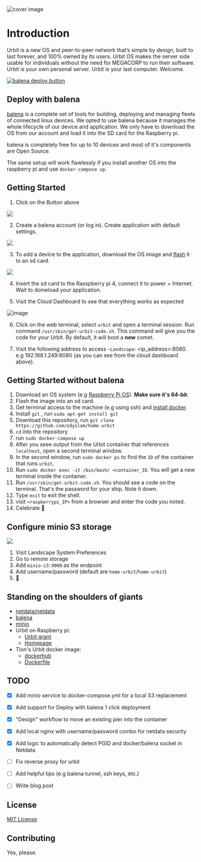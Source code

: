 ![cover image](https://github.com/OdysLam/home-urbit/blob/master/assets/%20urbit-home.png?raw=true)

# Introduction 

Urbit is a new OS and peer-to-peer network that’s simple by design, built to last forever, and 100% owned by its users.
Urbit OS makes the server side usable for individuals without the need for MEGACORP to run their software. Urbit is your own personal server. 
Urbit is your last computer. Welcome.

[![balena deploy button](https://github.com/OdysLam/home-urbit/blob/master/assets/Deploy%20Urbit%20with%20Balena.svg?raw=true)](https://dashboard.balena-cloud.com/deploy?repoUrl=https://github.com/OdysLam/home-urbit)

## Deploy with balena

[balena](https://www.balena.io/what-is-balena/) is a complete set of tools for building, deploying and managing fleets of connected linux devices. We opted to use balena because it manages the whole lifecycle of our device and application. We only have to download the OS from our account and load it into the SD card for the Raspberry pi. 

balena is completely free for up to 10 devices and most of it's components are Open Source. 

The same setup will work flawlessly if you install another OS into the raspberry pi and use `docker-compose up`.

## Getting Started

1. Click on the Button above

![](/assets/deploy1.png)

2. Create a balena account (or log in). Create application with default settings.

![](/assets/deploy2.png)

3. To add a device to the application, download the OS image and [flash](https://www.balena.io/etcher/) it to an sd card. 

![](/assets/deploy3.png)

4. Insert the sd card to the Rasspberry pi 4, connect it to power + Internet. Wait to donwload your application. 

5. Visit the Cloud Dashboard to see that everything works as expected

![image](https://user-images.githubusercontent.com/13405632/121319220-aafa6e80-c914-11eb-803d-732134d693bd.png)

6. Click on the web terminal, select `urbit` and open a terminal session. Run command `/usr/sbin/get-urbit-code.sh`. This command will give you the code for your Urbit. By default, it will boot a **new** comet.

7. Visit the following address to access `~Landscape`: <ip_address>:8080. e.g 192.168.1.249:8080 (as you can see from the cloud dashboard above).

## Getting Started without balena

1. Download an OS system (e.g [Raspberry Pi OS](https://www.raspberrypi.org/software/)). **Make sure it's 64-bit**.
2. Flash the image into an sd card.
3. Get terminal access to the machine (e.g using ssh) and [install docker](https://docs.docker.com/engine/install/debian/).
4. Install `git` , run `sudo apt-get install git`
5. Download this repository, run `git clone https://github.com/odyslam/home-urbit`
6. `cd` into the repository
7. run `sudo docker-compose up`
8. After you seee output from the Urbit container that references `localhost`, open a second terminal window. 
9. In the second window, run `sudo docker ps` to find the `ID` of the container that runs `urbit`. 
10. Run `sudo docker exec -it /bin/bash/ <container_ID`. You will get a new terminal inside the container.
11. Run `/usr/sbin/get-urbit-code.sh`. You should see a code on the terminal. That's the password for your ship. Note it down.
12. Type `exit` to exit the shell. 
13. visit `<raspberrypi_IP>` from a browser and enter the code you noted. 
14. Celebrate 🍾


## Configure minio S3 storage

![](/assets/minio.gif)

1. Visit Landscape System Preferences
2. Go to remote storage
3. Add `minio-s3:9000` as the endpoint
4. Add username/password (default are `home-urbit`/`home-urbit`)
5. 🤙

## Standing on the shoulders of giants

- [netdata/netdata](https://github.com/netdata/netdata)
- [balena](https://balena.io)
- [minio](https://min.io/)
- Urbit on Raspberry pi:
    - [Urbit grant](https://grants.urbit.org/proposals/337545546-urbian-a-customized-linux-distribution-for-urbit-appliances?tab=milestones) 
    - [Homepage](https://botter-nidnul.github.io/AArch64_Urbit_Static_Binaries.html)
- Tlon's Urbit docker image:
    - [dockerhub](https://hub.docker.com/r/tloncorp/urbit)
    - [Dockerfile](https://github.com/urbit/urbit/blob/master/nix/pkgs/docker-image/default.nix)

## TODO

- [x]  Add minio service to docker-compose.yml for a local S3 replacement
- [x]  Add support for Deploy with balena 1 click deployment
- [x]  "Design" workflow to move an existing pier into the container
- [x]  Add local nginx with username/password combo for netdata security
- [x]  Add logic to automatically detect PGID and docker/balena socket in Netdata
- [ ]  Fix reverse proxy for urbit
- [ ]  Add helpful tips (e.g balena tunnel, ssh keys, etc.)
- [ ]  Write blog post


## License

[MIT License](./LICENSE)

## Contributing

Yes, please.
